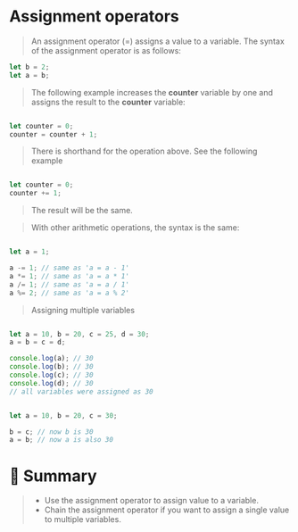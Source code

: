 # Assignment operators

> An assignment operator (=) assigns a value to a variable. The syntax of the assignment operator is as follows:

```js
let b = 2;
let a = b;
```

> The following example increases the __counter__ variable by one and assigns the result to the __counter__ variable:

```js

let counter = 0;
counter = counter + 1;

```

> There is shorthand for the operation above. See the following example

```js

let counter = 0;
counter += 1;

```

> The result will be the same.

> With other arithmetic operations, the syntax is the same:

```js

let a = 1;

a -= 1; // same as 'a = a - 1'
a *= 1; // same as 'a = a * 1'
a /= 1; // same as 'a = a / 1'
a %= 2; // same as 'a = a % 2'

```

> Assigning multiple variables

```js

let a = 10, b = 20, c = 25, d = 30;
a = b = c = d;

console.log(a); // 30
console.log(b); // 30
console.log(c); // 30
console.log(d); // 30
// all variables were assigned as 30

```

```js

let a = 10, b = 20, c = 30;

b = c; // now b is 30
a = b; // now a is also 30

```

# :memo: Summary

> - Use the assignment operator to assign value to a variable.
> - Chain the assignment operator if you want to assign a single value to multiple variables.
